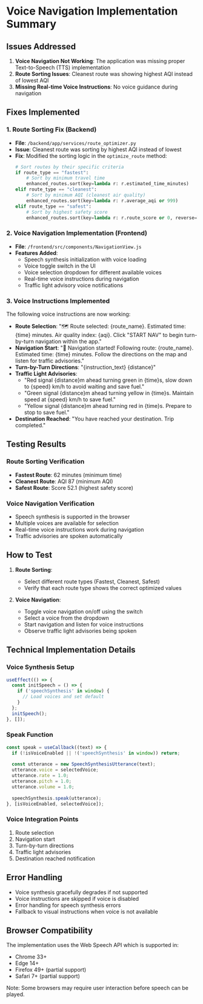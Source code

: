 # Voice Navigation Implementation Summary

## Issues Addressed

1. **Voice Navigation Not Working**: The application was missing proper Text-to-Speech (TTS) implementation
2. **Route Sorting Issues**: Cleanest route was showing highest AQI instead of lowest AQI
3. **Missing Real-time Voice Instructions**: No voice guidance during navigation

## Fixes Implemented

### 1. Route Sorting Fix (Backend)
- **File**: `/backend/app/services/route_optimizer.py`
- **Issue**: Cleanest route was sorting by highest AQI instead of lowest
- **Fix**: Modified the sorting logic in the `optimize_route` method:
  ```python
  # Sort routes by their specific criteria
  if route_type == "fastest":
      # Sort by minimum travel time
      enhanced_routes.sort(key=lambda r: r.estimated_time_minutes)
  elif route_type == "cleanest":
      # Sort by minimum AQI (cleanest air quality)
      enhanced_routes.sort(key=lambda r: r.average_aqi or 999)
  elif route_type == "safest":
      # Sort by highest safety score
      enhanced_routes.sort(key=lambda r: r.route_score or 0, reverse=True)
  ```

### 2. Voice Navigation Implementation (Frontend)
- **File**: `/frontend/src/components/NavigationView.js`
- **Features Added**:
  - Speech synthesis initialization with voice loading
  - Voice toggle switch in the UI
  - Voice selection dropdown for different available voices
  - Real-time voice instructions during navigation
  - Traffic light advisory voice notifications

### 3. Voice Instructions Implemented
The following voice instructions are now working:
- **Route Selection**: "🗺️ Route selected: {route_name}. Estimated time: {time} minutes. Air quality index: {aqi}. Click "START NAV" to begin turn-by-turn navigation within the app."
- **Navigation Start**: "🧭 Navigation started! Following route: {route_name}. Estimated time: {time} minutes. Follow the directions on the map and listen for traffic advisories."
- **Turn-by-Turn Directions**: "{instruction_text} {distance}"
- **Traffic Light Advisories**:
  - "Red signal {distance}m ahead turning green in {time}s, slow down to {speed} km/h to avoid waiting and save fuel."
  - "Green signal {distance}m ahead turning yellow in {time}s. Maintain speed at {speed} km/h to save fuel."
  - "Yellow signal {distance}m ahead turning red in {time}s. Prepare to stop to save fuel."
- **Destination Reached**: "You have reached your destination. Trip completed."

## Testing Results

### Route Sorting Verification
- **Fastest Route**: 62 minutes (minimum time)
- **Cleanest Route**: AQI 87 (minimum AQI)
- **Safest Route**: Score 52.1 (highest safety score)

### Voice Navigation Verification
- Speech synthesis is supported in the browser
- Multiple voices are available for selection
- Real-time voice instructions work during navigation
- Traffic advisories are spoken automatically

## How to Test

1. **Route Sorting**:
   - Select different route types (Fastest, Cleanest, Safest)
   - Verify that each route type shows the correct optimized values

2. **Voice Navigation**:
   - Toggle voice navigation on/off using the switch
   - Select a voice from the dropdown
   - Start navigation and listen for voice instructions
   - Observe traffic light advisories being spoken

## Technical Implementation Details

### Voice Synthesis Setup
```javascript
useEffect(() => {
  const initSpeech = () => {
    if ('speechSynthesis' in window) {
      // Load voices and set default
    }
  };
  initSpeech();
}, []);
```

### Speak Function
```javascript
const speak = useCallback((text) => {
  if (!isVoiceEnabled || !('speechSynthesis' in window)) return;
  
  const utterance = new SpeechSynthesisUtterance(text);
  utterance.voice = selectedVoice;
  utterance.rate = 1.0;
  utterance.pitch = 1.0;
  utterance.volume = 1.0;
  
  speechSynthesis.speak(utterance);
}, [isVoiceEnabled, selectedVoice]);
```

### Voice Integration Points
1. Route selection
2. Navigation start
3. Turn-by-turn directions
4. Traffic light advisories
5. Destination reached notification

## Error Handling

- Voice synthesis gracefully degrades if not supported
- Voice instructions are skipped if voice is disabled
- Error handling for speech synthesis errors
- Fallback to visual instructions when voice is not available

## Browser Compatibility

The implementation uses the Web Speech API which is supported in:
- Chrome 33+
- Edge 14+
- Firefox 49+ (partial support)
- Safari 7+ (partial support)

Note: Some browsers may require user interaction before speech can be played.